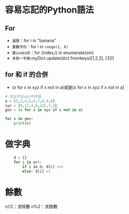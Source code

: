 
# 容易忘記的Python語法

## For
- `遍歷`：for i in "banana"
- `要數字的`：for i in `range(1, 6)`
- `要index的`：for (index,i) in enumerate(sm)
- `多對一字典`:myDict.update(dict.fromkeys([1,2,3], [3]))

## for 和 if 的合併

- (x for x in xyz if x not in a)或是[x for x in xyz if x not in a]

```py
# 找出不在xyz中的值
a = [2,3,4,5,6,7,8,9,0]
xyz = [0,12,4,6,242,7,9]
gen = (x for x in xyz if x not in a)

for x in gen:
    print(x)
```

# 做字典

```py
    d = {}
    for i in arr:
        if i in d: d[i] +=1
        else: d[i] =1
```

# 餘數

n//2：求除數
n%2：求餘數